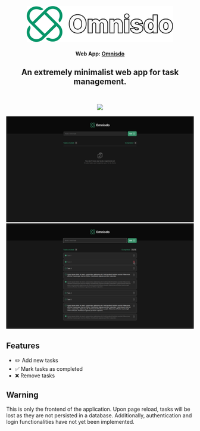 <div align="center"> 
  <img src="/public/bordered-logo.svg">
</div>

<h4 align="center">
  Web App: <a href="https://omnisdo.vercel.app/" target="_blank">Omnisdo</a>
</h4>

<div align="center">
  <h2>
    An extremely minimalist web app for task management.
  </h2>
</div>

<br />

<p align="center">
  <a href="https://opensource.org/license/mit" target="_blank">
    <img src="https://img.shields.io/badge/License-MIT-green">
  </a>
</p>

<div align="center">
  <img src="/public/screenshot-1.png">
  <img src="/public/screenshot-2.png">
</div>

## Features

- ✏️&nbsp;Add new tasks
- ✅&nbsp;Mark tasks as completed
- ❌&nbsp;Remove tasks

## Warning

This is only the frontend of the application. Upon page reload, tasks will be lost as they are not persisted in a database. Additionally, authentication and login functionalities have not yet been implemented.

